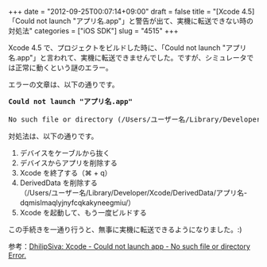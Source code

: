 +++
date = "2012-09-25T00:07:14+09:00"
draft = false
title = "[Xcode 4.5] 「Could not launch \"アプリ名.app\"」と警告が出て、実機に転送できない時の対処法"
categories = ["iOS SDK"]
slug = "4515"
+++

Xcode 4.5 で、プロジェクトをビルドした時に、「Could not launch "アプリ名.app"」と言われて、実機に転送できませんでした。ですが、シミュレータでは正常に動くという謎のエラー。

エラーの文章は、以下の通りです。

<pre><strong>Could not launch "アプリ名.app"</strong>

No such file or directory (/Users/ユーザー名/Library/Developer/Xcode/DerivedData/アプリ名-dqmislmaqlyjnyfcqkakyneegmiu/Build/Products/Debug-iphoneos/アプリ名.app/アプリ名)</pre>

対処法は、以下の通りです。

<ol><li>デバイスをケーブルから抜く</li>
<li>デバイスからアプリを削除する</li>
<li>Xcode を終了する（⌘ + q）</li>
<li>DerivedData を削除する<br />
（/Users/ユーザー名/Library/Developer/Xcode/DerivedData/アプリ名-dqmislmaqlyjnyfcqkakyneegmiu/）</li>
<li>Xcode を起動して、もう一度ビルドする</li>
</ol>

この手続きを一通り行うと、無事に実機に転送できるようになりました。:)

参考：<a href="http://dhilipsiva.blogspot.jp/2012/07/xcode-could-not-launch-app-no-such-file.html" target="_blank">DhilipSiva: Xcode - Could not launch app - No such file or directory Error.</a>
